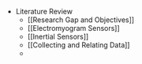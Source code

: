 - Literature Review
	- [[Research Gap and Objectives]]
	- [[Electromyogram Sensors]]
	- [[Inertial Sensors]]
	- [[Collecting and Relating Data]]
	- 